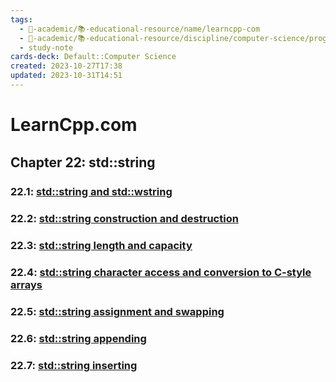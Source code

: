 ```yaml
---
tags:
  - 🔴-academic/📚-educational-resource/name/learncpp-com
  - 🔴-academic/📚-educational-resource/discipline/computer-science/programming-language/cpp
  - study-note
cards-deck: Default::Computer Science
created: 2023-10-27T17:38
updated: 2023-10-31T14:51
---
```


# LearnCpp.com

## Chapter 22꞉ std::string

### 22.1: [std::string and std::wstring](https://www.learncpp.com/cpp-tutorial/stdstring-and-stdwstring/) 

### 22.2: [std::string construction and destruction](https://www.learncpp.com/cpp-tutorial/stdstring-construction-and-destruction/) 

### 22.3: [std::string length and capacity](https://www.learncpp.com/cpp-tutorial/stdstring-length-and-capacity/)

### 22.4: [std::string character access and conversion to C-style arrays](https://www.learncpp.com/cpp-tutorial/stdstring-character-access-and-conversion-to-c-style-arrays/) 

### 22.5: [std::string assignment and swapping](https://www.learncpp.com/cpp-tutorial/stdstring-assignment-and-swapping/) 

### 22.6: [std::string appending](https://www.learncpp.com/cpp-tutorial/stdstring-appending/) 

### 22.7: [std::string inserting](https://www.learncpp.com/cpp-tutorial/stdstring-inserting/) 




